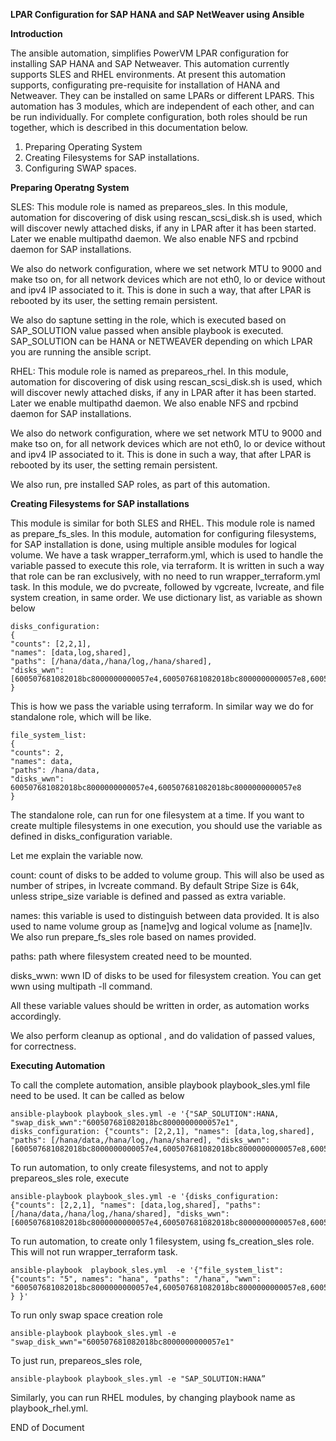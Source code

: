 <b>LPAR Configuration for SAP HANA and SAP NetWeaver using Ansible</b>


<b>Introduction</b>

The ansible automation, simplifies PowerVM LPAR configuration for installing SAP HANA and SAP Netweaver. This automation currently supports SLES and RHEL environments. At present this automation supports, configurating pre-requisite for installation of HANA and Netweaver. They can be installed on same LPARs or different LPARS. 
This automation has 3 modules, which are independent of each other, and can be run individually. For complete configuration, both roles should be run together, which is described in this documentation below.

1)	Preparing Operating System
2)	Creating Filesystems for SAP installations.
3)	Configuring SWAP spaces. 


<b>Preparing Operatng System</b>

SLES: 
This module role is named as prepareos_sles. In this module, automation for discovering of disk using rescan_scsi_disk.sh is used, which will discover newly attached disks, if any  in LPAR after it has been started.  Later we enable multipathd daemon. We also enable NFS and rpcbind daemon for SAP installations. 

We also do network configuration, where we set network MTU to 9000 and make tso on, for all network devices which are not eth0, lo or device without and ipv4 IP associated to it. This is done in such a way, that after LPAR is rebooted by its user, the setting remain persistent. 

We also do saptune setting in the role, which is executed based on SAP_SOLUTION value passed when ansible playbook is executed. SAP_SOLUTION can be HANA or NETWEAVER depending on which LPAR you are running the ansible script.

RHEL:
This module role is named as prepareos_rhel.  In this module, automation for discovering of disk using rescan_scsi_disk.sh is used, which will discover newly attached disks, if any  in LPAR after it has been started.  Later we enable multipathd daemon. We also enable NFS and rpcbind daemon for SAP installations. 

We also do network configuration, where we set network MTU to 9000 and make tso on, for all network devices which are not eth0, lo or device without and ipv4 IP associated to it. This is done in such a way, that after LPAR is rebooted by its user, the setting remain persistent. 

We also run, pre installed SAP roles, as part of this automation. 


<b>Creating Filesystems for SAP installations</b>

This module is similar for both SLES and RHEL.
This module role is named as prepare_fs_sles. In this module, automation for configuring filesystems, for SAP installation is done, using multiple ansible modules for logical volume. We have a task wrapper_terraform.yml, which is used to handle the variable passed to execute this role, via terraform. It is written in such a way that role can be ran exclusively, with no need to run wrapper_terraform.yml task.
In this module, we do pvcreate, followed by vgcreate, lvcreate, and file system creation, in same order. We use dictionary list, as variable as shown below

```
disks_configuration: 
{
"counts": [2,2,1], 
"names": [data,log,shared], 
"paths": [/hana/data,/hana/log,/hana/shared], 
"disks_wwn": [600507681082018bc8000000000057e4,600507681082018bc8000000000057e8,600507681082018bc8000000000057e5,600507681082018bc8000000000057e6,600507681082018bc8000000000057e7]}
}
```
This is how we pass the variable using terraform. In similar way we do for standalone role, which will be  like.
```
file_system_list: 
{
"counts": 2, 
"names": data, 
"paths": /hana/data, 
"disks_wwn": 600507681082018bc8000000000057e4,600507681082018bc8000000000057e8
}
```
The standalone role, can run for one filesystem at a time. If you want to create multiple filesystems in one execution, you should use the variable as defined in disks_configuration variable. 

Let me explain the variable now. 

count: count of disks to be added to  volume group. This will also be used as number of stripes, in lvcreate command. By default Stripe Size is 64k, unless stripe_size variable is defined and passed as extra variable.

names: this variable is used to distinguish between data provided. It is also used to name volume group as [name]vg and logical volume as [name]lv. We also run prepare_fs_sles role based on names provided. 

paths: path where filesystem created need to be mounted. 

disks_wwn: wwn ID of disks to be used for filesystem creation. You can get wwn using multipath -ll command. 

All these variable values should be written in order, as automation works accordingly. 

We also perform cleanup as optional , and do validation of passed values, for correctness. 

<b>Executing Automation</b>

To call the complete automation, ansible playbook playbook_sles.yml file need to be used. It can be called as below
```
ansible-playbook playbook_sles.yml -e '{"SAP_SOLUTION":HANA, "swap_disk_wwn":"600507681082018bc8000000000057e1", disks_configuration: {"counts": [2,2,1], "names": [data,log,shared], "paths": [/hana/data,/hana/log,/hana/shared], "disks_wwn": [600507681082018bc8000000000057e4,600507681082018bc8000000000057e8,600507681082018bc8000000000057e5,600507681082018bc8000000000057e6,600507681082018bc8000000000057e7]}}'
```
To run automation, to only create filesystems, and not to apply prepareos_sles role, execute

```
ansible-playbook playbook_sles.yml -e '{disks_configuration: {"counts": [2,2,1], "names": [data,log,shared], "paths": [/hana/data,/hana/log,/hana/shared], "disks_wwn": [600507681082018bc8000000000057e4,600507681082018bc8000000000057e8,600507681082018bc8000000000057e5,600507681082018bc8000000000057e6,600507681082018bc8000000000057e7]}}'
```

To run automation, to create only 1 filesystem, using fs_creation_sles role. This will not run wrapper_terraform task.

```
ansible-playbook  playbook_sles.yml  -e '{"file_system_list": {"counts": "5", names": "hana", "paths": "/hana", "wwn": "600507681082018bc8000000000057e4,600507681082018bc8000000000057e8,600507681082018bc8000000000057e5,600507681082018bc8000000000057e6,600507681082018bc8000000000057e7" } }'
```

To run only swap space creation role
```
ansible-playbook playbook_sles.yml -e "swap_disk_wwn"="600507681082018bc8000000000057e1"
```

To just run, prepareos_sles role, 
```
ansible-playbook playbook_sles.yml -e "SAP_SOLUTION:HANA”
```

Similarly, you can run RHEL modules, by changing playbook name as playbook_rhel.yml.

END of Document





